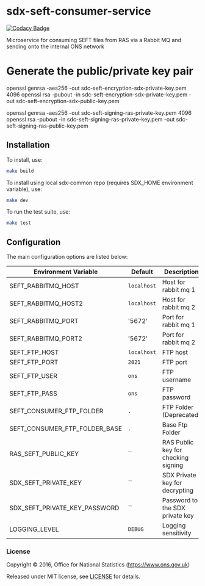 # sdx-seft-consumer-service

[![Codacy Badge](https://api.codacy.com/project/badge/Grade/e761d8b0e15b42a092388e490682ae08)](https://www.codacy.com/app/ons-sdc/sdx-seft-consumer-service?utm_source=github.com&amp;utm_medium=referral&amp;utm_content=ONSdigital/sdx-seft-consumer-service&amp;utm_campaign=Badge_Grade)

Microservice for consuming SEFT files from RAS via a Rabbit MQ and sending onto the internal ONS network

# Generate the public/private key pair

openssl genrsa -aes256 -out sdc-seft-encryption-sdx-private-key.pem 4096
openssl rsa -pubout -in sdc-seft-encryption-sdx-private-key.pem -out sdc-seft-encryption-sdx-public-key.pem

openssl genrsa -aes256 -out sdc-seft-signing-ras-private-key.pem 4096
openssl rsa -pubout -in sdc-seft-signing-ras-private-key.pem -out sdc-seft-signing-ras-public-key.pem


## Installation

To install, use:

```bash
make build
```

To install using local sdx-common repo (requires SDX_HOME environment variable), use:

```bash
make dev
```

To run the test suite, use:

```bash
make test
```

## Configuration

The main configuration options are listed below:

| Environment Variable                  | Default                        | Description
|---------------------------------------|--------------------------------|--------------
| SEFT_RABBITMQ_HOST                    | `localhost`                    | Host for rabbit mq 1
| SEFT_RABBITMQ_HOST2                   | `localhost`                    | Host for rabbit mq 2
| SEFT_RABBITMQ_PORT                    | '5672'                         | Port for rabbit mq 1
| SEFT_RABBITMQ_PORT2                   | '5672'                         | Port for rabbit mq 2
| SEFT_FTP_HOST                         | `localhost`                    | FTP host
| SEFT_FTP_PORT                         | `2021`                         | FTP port
| SEFT_FTP_USER                         | `ons`                          | FTP username
| SEFT_FTP_PASS                         | `ons`                          | FTP password
| SEFT_CONSUMER_FTP_FOLDER              | `.`                            | FTP Folder (Deprecated)
| SEFT_CONSUMER_FTP_FOLDER_BASE         | `.`                            | Base Ftp Folder
| RAS_SEFT_PUBLIC_KEY                   | ``                             | RAS Public key for checking signing
| SDX_SEFT_PRIVATE_KEY                  | ``                             | SDX Private key for decrypting
| SDX_SEFT_PRIVATE_KEY_PASSWORD         | ``                             | Password to the SDX private key
| LOGGING_LEVEL                         | `DEBUG`                        | Logging sensitivity


### License

Copyright ©‎ 2016, Office for National Statistics (https://www.ons.gov.uk)

Released under MIT license, see [LICENSE](LICENSE) for details.
